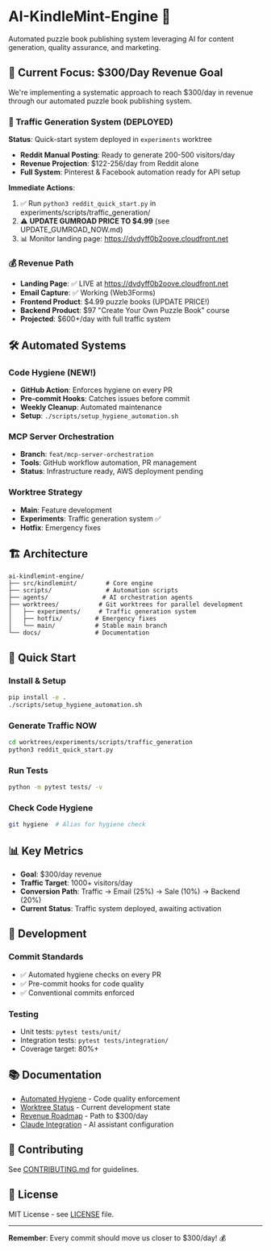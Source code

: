 # AI-KindleMint-Engine 🚀

Automated puzzle book publishing system leveraging AI for content generation, quality assurance, and marketing.

## 🎯 Current Focus: $300/Day Revenue Goal

We're implementing a systematic approach to reach $300/day in revenue through our automated puzzle book publishing system.

### 🚀 Traffic Generation System (DEPLOYED)

**Status**: Quick-start system deployed in `experiments` worktree
- **Reddit Manual Posting**: Ready to generate 200-500 visitors/day
- **Revenue Projection**: $122-256/day from Reddit alone
- **Full System**: Pinterest & Facebook automation ready for API setup

**Immediate Actions**:
1. ✅ Run `python3 reddit_quick_start.py` in experiments/scripts/traffic_generation/
2. ⚠️ **UPDATE GUMROAD PRICE TO $4.99** (see UPDATE_GUMROAD_NOW.md)
3. 📊 Monitor landing page: https://dvdyff0b2oove.cloudfront.net

### 💰 Revenue Path
- **Landing Page**: ✅ LIVE at https://dvdyff0b2oove.cloudfront.net
- **Email Capture**: ✅ Working (Web3Forms)
- **Frontend Product**: $4.99 puzzle books (UPDATE PRICE!)
- **Backend Product**: $97 "Create Your Own Puzzle Book" course
- **Projected**: $600+/day with full traffic system

## 🛠️ Automated Systems

### Code Hygiene (NEW!)
- **GitHub Action**: Enforces hygiene on every PR
- **Pre-commit Hooks**: Catches issues before commit
- **Weekly Cleanup**: Automated maintenance
- **Setup**: `./scripts/setup_hygiene_automation.sh`

### MCP Server Orchestration
- **Branch**: `feat/mcp-server-orchestration`
- **Tools**: GitHub workflow automation, PR management
- **Status**: Infrastructure ready, AWS deployment pending

### Worktree Strategy
- **Main**: Feature development
- **Experiments**: Traffic generation system ✅
- **Hotfix**: Emergency fixes

## 🏗️ Architecture

```
ai-kindlemint-engine/
├── src/kindlemint/        # Core engine
├── scripts/               # Automation scripts
├── agents/               # AI orchestration agents
├── worktrees/           # Git worktrees for parallel development
│   ├── experiments/     # Traffic generation system
│   ├── hotfix/         # Emergency fixes
│   └── main/           # Stable main branch
└── docs/               # Documentation
```

## 🚀 Quick Start

### Install & Setup
```bash
pip install -e .
./scripts/setup_hygiene_automation.sh
```

### Generate Traffic NOW
```bash
cd worktrees/experiments/scripts/traffic_generation
python3 reddit_quick_start.py
```

### Run Tests
```bash
python -m pytest tests/ -v
```

### Check Code Hygiene
```bash
git hygiene  # Alias for hygiene check
```

## 📊 Key Metrics
- **Goal**: $300/day revenue
- **Traffic Target**: 1000+ visitors/day
- **Conversion Path**: Traffic → Email (25%) → Sale (10%) → Backend (20%)
- **Current Status**: Traffic system deployed, awaiting activation

## 🔧 Development

### Commit Standards
- ✅ Automated hygiene checks on every PR
- ✅ Pre-commit hooks for code quality
- ✅ Conventional commits enforced

### Testing
- Unit tests: `pytest tests/unit/`
- Integration tests: `pytest tests/integration/`
- Coverage target: 80%+

## 📚 Documentation
- [Automated Hygiene](docs/AUTOMATED_HYGIENE.md) - Code quality enforcement
- [Worktree Status](docs/WORKTREE_STATUS.md) - Current development state
- [Revenue Roadmap](docs/REVENUE_ROADMAP_300_DAY.md) - Path to $300/day
- [Claude Integration](docs/CLAUDE.md) - AI assistant configuration

## 🤝 Contributing
See [CONTRIBUTING.md](docs/CONTRIBUTING.md) for guidelines.

## 📄 License
MIT License - see [LICENSE](LICENSE) file.

---

**Remember**: Every commit should move us closer to $300/day! 💰